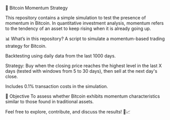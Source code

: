 📌 Bitcoin Momentum Strategy

This repository contains a simple simulation to test the presence of momentum in Bitcoin. In quantitative investment analysis, momentum refers to the tendency of an asset to keep rising when it is already going up.

📊 What’s in this repository?
A script to simulate a momentum-based trading strategy for Bitcoin.

Backtesting using daily data from the last 1000 days.

Strategy: Buy when the closing price reaches the highest level in the last X days (tested with windows from 5 to 30 days), then sell at the next day's close.

Includes 0.1% transaction costs in the simulation.

🚀 Objective
To assess whether Bitcoin exhibits momentum characteristics similar to those found in traditional assets.

Feel free to explore, contribute, and discuss the results! 🧠📈
